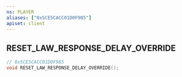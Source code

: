 ```yaml
---
ns: PLAYER
aliases: ["0x5CE5CACC01D0F985"]
apiset: client
---
```

## RESET_LAW_RESPONSE_DELAY_OVERRIDE

```c
// 0x5CE5CACC01D0F985
void RESET_LAW_RESPONSE_DELAY_OVERRIDE();
```